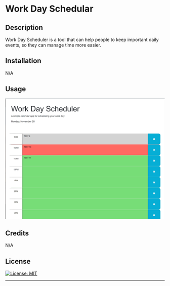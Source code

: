 # Work Day Schedular

## Description

Work Day Scheduler is a tool that can help people to keep important daily events, so they can manage time more easier.

## Installation

N/A

## Usage

![alt text](/assets/img/screenshot.jpg "my screenshot")

## Credits

N/A

## License

[![License: MIT](https://img.shields.io/badge/License-MIT-yellow.svg)](https://opensource.org/licenses/MIT)

---
